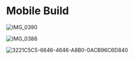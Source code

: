 # Mobile Build
![IMG_0390](https://github.com/user-attachments/assets/6f1b56a7-95e0-4363-a8f5-1fe2f18647a9)

![IMG_0388](https://github.com/user-attachments/assets/425556c6-9f25-49d0-b399-0b7ac9c02c93)

![3221C5C5-6646-4646-A8B0-0ACB96C6D840](https://github.com/user-attachments/assets/8a749696-16f3-49b3-9ec8-86c6ebd5c6cb)
